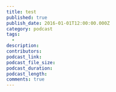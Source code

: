 ```yaml
---
title: test
published: true
publish_date: 2016-01-01T12:00:00.000Z
category: podcast
tags:
  -
description:
contributors:
podcast_link:
podcast_file_size:
podcast_duration:
podcast_length:
comments: true
---
```

